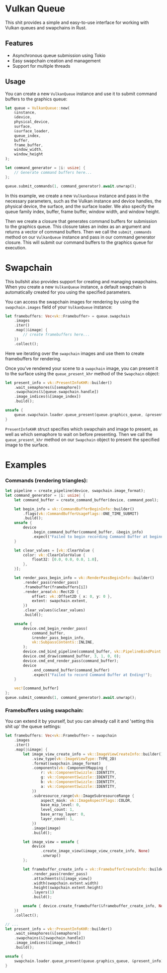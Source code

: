 # Vulkan Queue

This shit provides a simple and easy-to-use interface for working with Vulkan queues and swapchains in Rust.

## Features

- Asynchronous queue submission using Tokio
- Easy swapchain creation and management
- Support for multiple threads

## Usage
You can create a new `VulkanQueue` instance and use it to submit command buffers to the graphics queue:

```rust
let queue = VulkanQueue::new(
    &instance,
    &device,
    physical_device,
    surface,
    &surface_loader,
    queue_index,
    buffer,
    frame_buffer,
    window_width,
    window_height
);

let command_generator = |i: usize| {
    // Generate command buffers here...
};

queue.submit_commands(1, command_generator).await.unwrap();
```

In this example, we create a new `VulkanQueue` instance and pass in the necessary parameters, such as the Vulkan instance and device handles, the physical device, the surface, and the surface loader. We also specify the queue family index, buffer, frame buffer, window width, and window height.

Then we create a closure that generates command buffers for submission to the graphics queue. This closure takes an index as an argument and returns a vector of command buffers. Then we call the `submit_commands` method on our `VulkanQueue` instance and pass in our command generator closure. This will submit our command buffers to the graphics queue for execution.

# Swapchain
This bullshit also provides support for creating and managing swapchains. When you create a new `VulkanQueue` instance, a default swapchain is automatically created for you using the specified parameters.

You can access the swapchain images for rendering by using the `swapchain.images` field of your `VulkanQueue` instance:
```rust
let framebuffers: Vec<vk::Framebuffer> = queue.swapchain
    .images
    .iter()
    .map(|&image| {
        // create framebuffers here...
    })
    .collect();
```
Here we iterating over the `swapchain` images and use them to create framebuffers for rendering.

Once you’ve rendered your scene to a `swapchain` image, you can present it to the surface using the `queue_present_khr` method of the `Swapchain` object:
```rust
let present_info = vk::PresentInfoKHR::builder()
    .wait_semaphores(&[semaphore])
    .swapchains(&[queue.swapchain.handle])
    .image_indices(&[image_index])
    .build();

unsafe {
    queue.swapchain.loader.queue_present(queue.graphics_queue, &present_info).unwrap();
}
```
`PresentInfoKHR` struct specifies which swapchain and image to present, as well as which semaphore to wait on before presenting. Then we call the `queue_present_khr` method on our `Swapchain` object to present the specified image to the surface.

# Examples

### Commands (rendering triangles):
```rust
let pipeline = create_pipeline(device, swapchain.image_format);
let command_generator = |i: usize| {
    let command_buffer = create_command_buffer(device, command_pool);

    let begin_info = vk::CommandBufferBeginInfo::builder()
        .flags(vk::CommandBufferUsageFlags::ONE_TIME_SUBMIT)
        .build();
    unsafe {
        device
            .begin_command_buffer(command_buffer, &begin_info)
            .expect("Failed to begin recording Command Buffer at beginning!");
    }

    let clear_values = [vk::ClearValue {
        color: vk::ClearColorValue {
            float32: [0.0, 0.0, 0.0, 1.0],
        },
    }];

    let render_pass_begin_info = vk::RenderPassBeginInfo::builder()
        .render_pass(render_pass)
        .framebuffer(framebuffers[i])
        .render_area(vk::Rect2D {
            offset: vk::Offset2D { x: 0, y: 0 },
            extent: swapchain.extent,
        })
        .clear_values(&clear_values)
        .build();

    unsafe {
        device.cmd_begin_render_pass(
            command_buffer,
            &render_pass_begin_info,
            vk::SubpassContents::INLINE,
        );
        device.cmd_bind_pipeline(command_buffer, vk::PipelineBindPoint::GRAPHICS, pipeline);
        device.cmd_draw(command_buffer, 3, 1, 0, 0);
        device.cmd_end_render_pass(command_buffer);
        device
            .end_command_buffer(command_buffer)
            .expect("Failed to record Command Buffer at Ending!");
    }

    vec![command_buffer]
};
queue.submit_commands(1, command_generator).await.unwrap();
```
### Framebuffers using swapchain:
You can extend it by yourself, but you can already call it and 'setting this shit up' the queue settings:
```rust
let framebuffers: Vec<vk::Framebuffer> = swapchain
    .images
    .iter()
    .map(|&image| {
        let image_view_create_info = vk::ImageViewCreateInfo::builder()
            .view_type(vk::ImageViewType::TYPE_2D)
            .format(swapchain.image_format)
            .components(vk::ComponentMapping {
                r: vk::ComponentSwizzle::IDENTITY,
                g: vk::ComponentSwizzle::IDENTITY,
                b: vk::ComponentSwizzle::IDENTITY,
                a: vk::ComponentSwizzle::IDENTITY,
            })
            .subresource_range(vk::ImageSubresourceRange {
                aspect_mask: vk::ImageAspectFlags::COLOR,
                base_mip_level: 0,
                level_count: 1,
                base_array_layer: 0,
                layer_count: 1,
            })
            .image(image)
            .build();

        let image_view = unsafe {
            device
                .create_image_view(&image_view_create_info, None)
                .unwrap()
        };

        let framebuffer_create_info = vk::FramebufferCreateInfo::builder()
            .render_pass(render_pass)
            .attachments(&[image_view])
            .width(swapchain.extent.width)
            .height(swapchain.extent.height)
            .layers(1)
            .build();

        unsafe { device.create_framebuffer(&framebuffer_create_info, None).unwrap() }
    })
    .collect();

// ...
let present_info = vk::PresentInfoKHR::builder()
    .wait_semaphores(&[semaphore])
    .swapchains(&[swapchain.handle])
    .image_indices(&[image_index])
    .build();

unsafe {
    swapchain.loader.queue_present(queue.graphics_queue, &present_info).unwrap();
}
```